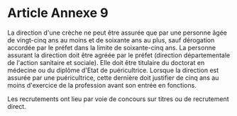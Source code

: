 # Article Annexe 9

La direction d'une crèche ne peut être assurée que par une personne âgée de vingt-cinq ans au moins et de soixante ans au plus, sauf dérogation accordée par le préfet dans la limite de soixante-cinq ans. La personne assurant la direction doit être agréée par le préfet (direction départementale de l'action sanitaire et sociale). Elle doit être titulaire du doctorat en médecine ou du diplôme d'Etat de puéricultrice. Lorsque la direction est assurée par une puéricultrice, cette dernière doit justifier de cinq ans au moins d'exercice de la profession avant son entrée en fonctions.

Les recrutements ont lieu par voie de concours sur titres ou de recrutement direct.
